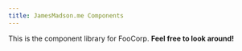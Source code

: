 ```yaml
---
title: JamesMadson.me Components
---
```

This is the component library for FooCorp. **Feel free to look around!**
